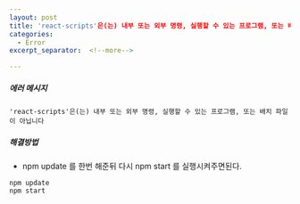 ```yaml
---
layout: post
title: 'react-scripts'은(는) 내부 또는 외부 명령, 실행할 수 있는 프로그램, 또는 배치 파일이 아닙니다
categories:
  - Error
excerpt_separator:  <!--more-->

---
```


##### 에러 메시지
```
'react-scripts'은(는) 내부 또는 외부 명령, 실행할 수 있는 프로그램, 또는 배치 파일이 아닙니다
```

##### 해결방법
- npm update 를 한번 해준뒤 다시 npm start 를 실행시켜주면된다.

```
npm update
npm start
```
